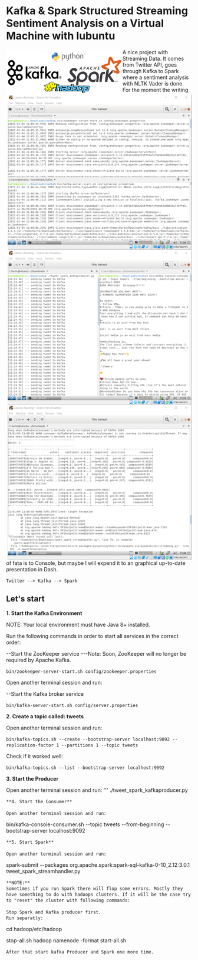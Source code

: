 # Kafka & Spark Structured Streaming Sentiment Analysis on a Virtual Machine with lubuntu
<img src="./logo_all.png" width="316" height="123" style="float:left"> <img src="./kafka.png" width="500" height="421" style="float:right"> <img src="./producer.png" width="500" height="421" style="float:right"> <img src="./spark.png" width="500" height="421" style="float:right">

A nice project with Streaming Data. It comes from Twitter API, goes through Kafka to Spark where a sentiment analysis with NLTK Vader is done. For the moment the writing of fata is to Console, but maybe I will expend it to an graphical up-to-date presentation in Dash.
```
Twitter --> Kafka --> Spark
```
## Let's start
**1. Start the Kafka Environment**

NOTE: Your local environment must have Java 8+ installed.

Run the following commands in order to start all services in the correct order:

--Start the ZooKeeper service
---Note: Soon, ZooKeeper will no longer be required by Apache Kafka.
```
bin/zookeeper-server-start.sh config/zookeeper.properties
```
Open another terminal session and run:

--Start the Kafka broker service
```
bin/kafka-server-start.sh config/server.properties
```
**2. Create a topic called: tweets**

Open another terminal session and run:
```
bin/kafka-topics.sh --create --bootstrap-server localhost:9092 --replication-factor 1 --partitions 1 --topic tweets
```
Check if it worked well:
```
bin/kafka-topics.sh --list --bootstrap-server localhost:9092
```
**3. Start the Producer**

Open another terminal session and run:
'''
./tweet_spark_kafkaproducer.py
```
**4. Start the Consumer**

Open another terminal session and run:
```
bin/kafka-console-consumer.sh --topic tweets --from-beginning --bootstrap-server localhost:9092
```
**5. Start Spark**

Open another terminal session and run:
```
spark-submit --packages org.apache.spark:spark-sql-kafka-0-10_2.12:3.0.1 tweet_spark_streamhandler.py
```
**NOTE:**
Sometimes if you run Spark there will flop some errors. Mostly they have something to do with hadoops clusters. If it will be the case try to "reset" the cluster with following commands:

Stop Spark and Kafka producer first.
Run separatly:
```
cd hadoop/etc/hadoop

stop-all.sh 
hadoop namenode -format
start-all.sh
```
After that start kafka Producer and Spark one more time.
